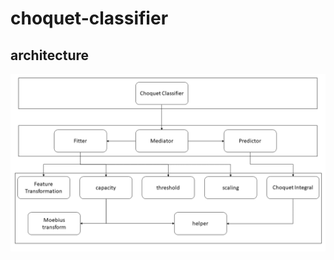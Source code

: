 # choquet-classifier
## architecture
![architecture](https://github.com/glenbreaks/choquet-classifier/blob/media/architectureChoquetClassifier.png?raw=true)
